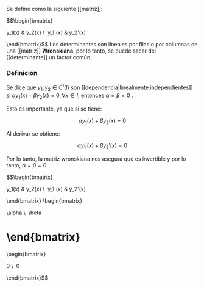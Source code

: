 Se define como la siguiente [[matriz]]:

$$\begin{bmatrix}

y_1(x) & y_2(x) \\ 
y_1'(x) & y_2'(x)

\end{bmatrix}$$ 
Los determinantes son lineales por filas o por columnas de una [[matriz]] **Wronskiana**, por lo tanto, se puede sacar del [[determinante]] un factor común. 

### Definición 

Se dice que $y_1, y_2\in\mathbb{C}^1(I)$ son [[dependencia|linealmente independientes]] si $\alpha y_1(x) + \beta y_2(x) = 0, \forall x\in I$, entonces $\alpha = \beta = 0$ .

Esto es importante, ya que si se tiene:

$$\alpha y_1(x) + \beta y_2(x) = 0$$

Al derivar se obtiene: 

$$\alpha y_1'(x) + \beta y_2'(x) = 0$$

Por lo tanto, la matriz wronskiana nos asegura que es invertible y por lo tanto, $\alpha=\beta=0$: 

$$\begin{bmatrix}

y_1(x) & y_2(x) \\ 
y_1'(x) & y_2'(x)

\end{bmatrix}
\begin{bmatrix}

\alpha \\ 
\beta

\end{bmatrix}
=
\begin{bmatrix}

0 \\ 
0

\end{bmatrix}$$ 